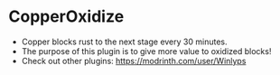 # CopperOxidize

- Copper blocks rust to the next stage every 30 minutes.
- The purpose of this plugin is to give more value to oxidized blocks!  
- Check out other plugins: https://modrinth.com/user/Winlyps
